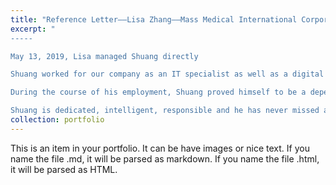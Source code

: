 ```yaml
---
title: "Reference Letter——Lisa Zhang——Mass Medical International Corporation - Marketing Director "
excerpt: "
-----

May 13, 2019, Lisa managed Shuang directly

Shuang worked for our company as an IT specialist as well as a digital marketing intern. He was tasked with coordinating with our IT outsourcing team to design our websites, finding software solutions, troubleshooting, designing IT solutions for business development and other related duties.

During the course of his employment, Shuang proved himself to be a dependable employee and a hard worker with solid problem solving and technical skills. He is such a kind person that our colleagues all like to ask him for hardware or software solutions. 

Shuang is dedicated, intelligent, responsible and he has never missed a deadline for our organization. let me say I have no hesitation in recommending Shuang for any position pertaining to IT and business development."
collection: portfolio
---
```


This is an item in your portfolio. It can be have images or nice text. If you name the file .md, it will be parsed as markdown. If you name the file .html, it will be parsed as HTML. 


